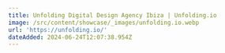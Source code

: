 ```yaml
---
title: Unfolding Digital Design Agency Ibiza | Unfolding.io
image: /src/content/showcase/_images/unfolding.io.webp
url: 'https://unfolding.io/'
dateAdded: 2024-06-24T12:07:38.954Z
---
```


